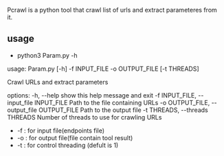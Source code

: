Pcrawl is a python tool that crawl list of urls and extract parameteres from it.

## usage ##
- python3 Param.py -h

usage: Param.py [-h] -f INPUT_FILE -o OUTPUT_FILE [-t THREADS]

Crawl URLs and extract parameters

options:
  -h, --help            show this help message and exit
  -f INPUT_FILE, --input_file INPUT_FILE
                        Path to the file containing URLs
  -o OUTPUT_FILE, --output_file OUTPUT_FILE
                        Path to the output file
  -t THREADS, --threads THREADS
                        Number of threads to use for crawling URLs
                       
- -f : for input file(endpoints file)
- -o : for output file(file contain tool result)
- -t : for control threading (defult is 1)
